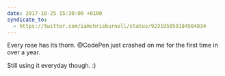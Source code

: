 ```yaml
---
date: 2017-10-25 15:30:00 +0100
syndicate_to:
  - https://twitter.com/iamchrisburnell/status/923195059184504834
---
```


Every rose has its thorn. @CodePen just crashed on me for the first time in over a year.

Still using it everyday though. :)
